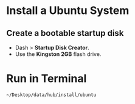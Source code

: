 # Install a Ubuntu System
## Create a bootable startup disk
- Dash > __Startup Disk Creator__.
- Use the __Kingston 2GB__ flash drive.

# Run in Terminal
```bash
~/Desktop/data/hub/install/ubuntu
```